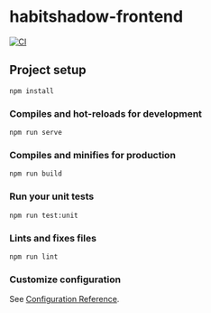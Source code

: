 # habitshadow-frontend

[![CI](https://github.com/salemraffa/habitshadow-frontend/actions/workflows/ci.yml/badge.svg)](https://github.com/salemraffa/habitshadow-frontend/actions/workflows/ci.yml)

## Project setup
```
npm install
```

### Compiles and hot-reloads for development
```
npm run serve
```

### Compiles and minifies for production
```
npm run build
```

### Run your unit tests
```
npm run test:unit
```

### Lints and fixes files
```
npm run lint
```

### Customize configuration
See [Configuration Reference](https://cli.vuejs.org/config/).
